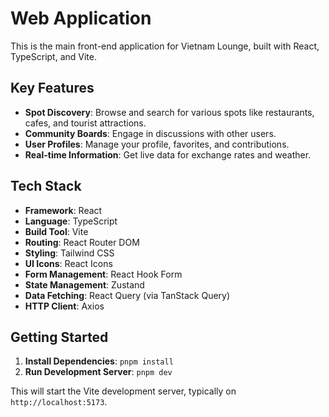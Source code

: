 # Web Application

This is the main front-end application for Vietnam Lounge, built with React, TypeScript, and Vite.

## Key Features

- **Spot Discovery**: Browse and search for various spots like restaurants, cafes, and tourist attractions.
- **Community Boards**: Engage in discussions with other users.
- **User Profiles**: Manage your profile, favorites, and contributions.
- **Real-time Information**: Get live data for exchange rates and weather.

## Tech Stack

- **Framework**: React
- **Language**: TypeScript
- **Build Tool**: Vite
- **Routing**: React Router DOM
- **Styling**: Tailwind CSS
- **UI Icons**: React Icons
- **Form Management**: React Hook Form
- **State Management**: Zustand
- **Data Fetching**: React Query (via TanStack Query)
- **HTTP Client**: Axios

## Getting Started

1. **Install Dependencies**: `pnpm install`
2. **Run Development Server**: `pnpm dev`

This will start the Vite development server, typically on `http://localhost:5173`.
